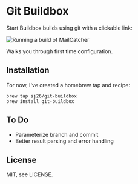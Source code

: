 # Git Buildbox

Start Buildbox builds using git with a clickable link:

![Running a build of MailCatcher](https://cloud.githubusercontent.com/assets/14028/3793323/c2ce4b52-1b93-11e4-9777-3e7b52ef688f.png)

Walks you through first time configuration.

## Installation

For now, I've created a homebrew tap and recipe:

```
brew tap sj26/git-buildbox
brew install git-buildbox
```

## To Do

 * Parameterize branch and commit
 * Better result parsing and error handling

## License

MIT, see LICENSE.
